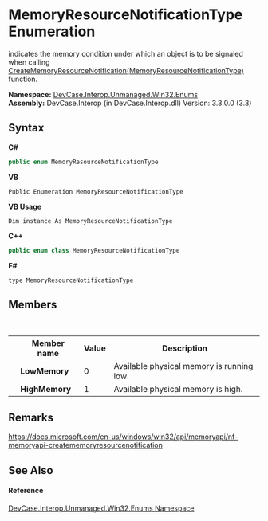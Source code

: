# MemoryResourceNotificationType Enumeration
 

indicates the memory condition under which an object is to be signaled when calling <a href="M_DevCase_Interop_Unmanaged_Win32_NativeMethods_CreateMemoryResourceNotification">CreateMemoryResourceNotification(MemoryResourceNotificationType)</a> function.

**Namespace:**&nbsp;<a href="N_DevCase_Interop_Unmanaged_Win32_Enums">DevCase.Interop.Unmanaged.Win32.Enums</a><br />**Assembly:**&nbsp;DevCase.Interop (in DevCase.Interop.dll) Version: 3.3.0.0 (3.3)

## Syntax

**C#**<br />
``` C#
public enum MemoryResourceNotificationType
```

**VB**<br />
``` VB
Public Enumeration MemoryResourceNotificationType
```

**VB Usage**<br />
``` VB Usage
Dim instance As MemoryResourceNotificationType
```

**C++**<br />
``` C++
public enum class MemoryResourceNotificationType
```

**F#**<br />
``` F#
type MemoryResourceNotificationType
```


## Members
&nbsp;<table><tr><th></th><th>Member name</th><th>Value</th><th>Description</th></tr><tr><td /><td target="F:DevCase.Interop.Unmanaged.Win32.Enums.MemoryResourceNotificationType.LowMemory">**LowMemory**</td><td>0</td><td>Available physical memory is running low.</td></tr><tr><td /><td target="F:DevCase.Interop.Unmanaged.Win32.Enums.MemoryResourceNotificationType.HighMemory">**HighMemory**</td><td>1</td><td>Available physical memory is high.</td></tr></table>

## Remarks
<a href="https://docs.microsoft.com/en-us/windows/win32/api/memoryapi/nf-memoryapi-creatememoryresourcenotification" target="_blank">https://docs.microsoft.com/en-us/windows/win32/api/memoryapi/nf-memoryapi-creatememoryresourcenotification</a>

## See Also


#### Reference
<a href="N_DevCase_Interop_Unmanaged_Win32_Enums">DevCase.Interop.Unmanaged.Win32.Enums Namespace</a><br />